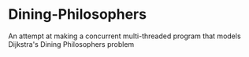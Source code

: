 # Dining-Philosophers
An attempt at making a concurrent multi-threaded program that models Dijkstra's Dining Philosophers problem
